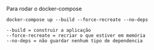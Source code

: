 Para rodar o docker-compose 
~~~
docker-compose up --build --force-recreate --no-deps
~~~
~~~
--build = construir a aplicação
--force-recreate = recriar o que estiver em memória
--no-deps = não guardar nenhum tipo de dependencia
~~~


